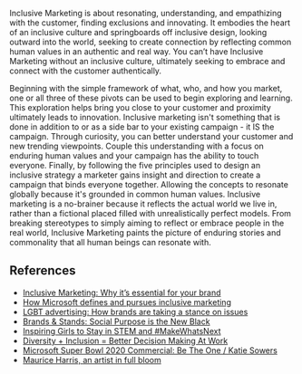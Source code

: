 Inclusive Marketing is about resonating, understanding, and empathizing with the customer, finding exclusions and innovating. It embodies the heart of an inclusive culture and springboards off inclusive design, looking outward into the world, seeking to create connection by reflecting common human values in an authentic and real way. You can’t have Inclusive Marketing without an inclusive culture, ultimately seeking to embrace and connect with the customer authentically.

Beginning with the simple framework of what, who, and how you market, one or all three of these pivots can be used to begin exploring and learning. This exploration helps bring you close to your customer and proximity ultimately leads to innovation. Inclusive marketing isn't something that is done in addition to or as a side bar to your existing campaign - it IS the campaign. Through curiosity, you can better understand your customer and new trending viewpoints. Couple this understanding with a focus on enduring human values and your campaign has the ability to touch everyone. Finally, by following the five principles used to design an inclusive strategy a marketer gains insight and direction to create a campaign that binds everyone together. Allowing the concepts to resonate globally because it's grounded in common human values. Inclusive marketing is a no-brainer because it reflects the actual world we live in, rather than a fictional placed filled with unrealistically perfect models. From breaking stereotypes to simply aiming to reflect or embrace people in the real world, Inclusive Marketing paints the picture of enduring stories and commonality that all human beings can resonate with.

## References

- [Inclusive Marketing: Why it’s essential for your brand](/training/modules/inclusive-marketing)
- [How Microsoft defines and pursues inclusive marketing](https://www.warc.com/content/paywall/article/event-reports/how-microsoft-defines-and-pursues-inclusive-marketing/129014)
- [LGBT advertising: How brands are taking a stance on issues](https://www.thinkwithgoogle.com/future-of-marketing/management-and-culture/diversity-and-inclusion/lgbt-advertising-brands-taking-stance-on-issues/)
- [Brands & Stands: Social Purpose is the New Black](https://engageforgood.com/guides/statistics-every-cause-marketer-should-know/ ) 
- [Inspiring Girls to Stay in STEM and #MakeWhatsNext](https://blogs.microsoft.com/on-the-issues/2017/03/07/inspiring-girls-stay-stem-makewhatsnext/)
- [Diversity + Inclusion = Better Decision Making At Work](https://www.forbes.com/sites/eriklarson/2017/09/21/new-research-diversity-inclusion-better-decision-making-at-work/#8f41d994cbfa)
- [Microsoft Super Bowl 2020 Commercial: Be The One / Katie Sowers](https://www.youtube.com/watch?v=_xPn4DXIj5w)
- [Maurice Harris, an artist in full bloom](https://www.youtube.com/watch?v=W6Dp6dzfH2Y)
